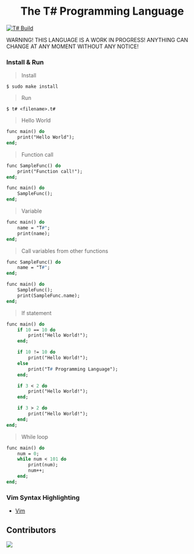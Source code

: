<div align="center">
    <h1> The T# Programming Language</h1>
</div>

[![T# Build](https://github.com/ibukiyoshidaa/Tsharp/actions/workflows/tsharp-ci.yml/badge.svg)](https://github.com/ibukiyoshidaa/Tsharp/actions/workflows/tsharp-ci.yml)

WARNING! THIS LANGUAGE IS A WORK IN PROGRESS! ANYTHING CAN CHANGE AT ANY MOMENT WITHOUT ANY NOTICE!

### Install & Run

> Install
```
$ sudo make install
```

> Run
```
$ t# <filename>.t#
```

> Hello World
```pascal
func main() do
    print("Hello World");
end;
```

> Function call
```pascal
func SampleFunc() do
    print("Function call!");
end;

func main() do
    SampleFunc();
end;
```

> Variable
```pascal
func main() do
    name = "T#";
    print(name);
end;
```

> Call variables from other functions
```pascal
func SampleFunc() do
    name = "T#";
end;

func main() do
    SampleFunc();
    print(SampleFunc.name);
end;
```

> If statement
```pascal
func main() do
    if 10 == 10 do
        print("Hello World!");
    end;

    if 10 != 10 do
        print("Hello World!");
    else
        print("T# Programming Language");
    end;

    if 3 < 2 do
        print("Hello World!");
    end;

    if 3 > 2 do
        print("Hello World!");
    end;
end;
```

> While loop
```pascal
func main() do
    num = 0;
    while num < 101 do
        print(num);
        num++;
    end;
end;
```

### Vim Syntax Highlighting

- <a href="https://github.com/ibukiyoshidaa/Tsharp/blob/main/editor/tsharp.vim">Vim</a>


## Contributors

<a href="https://github.com/ibukiyoshidaa/Tsharp/graphs/contributors">
  <img src="https://contrib.rocks/image?repo=ibukiyoshidaa/Tsharp" />
</a>
